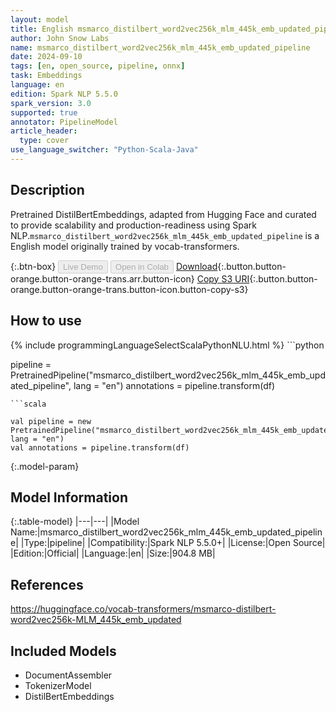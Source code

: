 ```yaml
---
layout: model
title: English msmarco_distilbert_word2vec256k_mlm_445k_emb_updated_pipeline pipeline DistilBertEmbeddings from vocab-transformers
author: John Snow Labs
name: msmarco_distilbert_word2vec256k_mlm_445k_emb_updated_pipeline
date: 2024-09-10
tags: [en, open_source, pipeline, onnx]
task: Embeddings
language: en
edition: Spark NLP 5.5.0
spark_version: 3.0
supported: true
annotator: PipelineModel
article_header:
  type: cover
use_language_switcher: "Python-Scala-Java"
---
```


## Description

Pretrained DistilBertEmbeddings, adapted from Hugging Face and curated to provide scalability and production-readiness using Spark NLP.`msmarco_distilbert_word2vec256k_mlm_445k_emb_updated_pipeline` is a English model originally trained by vocab-transformers.

{:.btn-box}
<button class="button button-orange" disabled>Live Demo</button>
<button class="button button-orange" disabled>Open in Colab</button>
[Download](https://s3.amazonaws.com/auxdata.johnsnowlabs.com/public/models/msmarco_distilbert_word2vec256k_mlm_445k_emb_updated_pipeline_en_5.5.0_3.0_1725996250565.zip){:.button.button-orange.button-orange-trans.arr.button-icon}
[Copy S3 URI](s3://auxdata.johnsnowlabs.com/public/models/msmarco_distilbert_word2vec256k_mlm_445k_emb_updated_pipeline_en_5.5.0_3.0_1725996250565.zip){:.button.button-orange.button-orange-trans.button-icon.button-copy-s3}

## How to use



<div class="tabs-box" markdown="1">
{% include programmingLanguageSelectScalaPythonNLU.html %}
```python

pipeline = PretrainedPipeline("msmarco_distilbert_word2vec256k_mlm_445k_emb_updated_pipeline", lang = "en")
annotations =  pipeline.transform(df)   

```
```scala

val pipeline = new PretrainedPipeline("msmarco_distilbert_word2vec256k_mlm_445k_emb_updated_pipeline", lang = "en")
val annotations = pipeline.transform(df)

```
</div>

{:.model-param}
## Model Information

{:.table-model}
|---|---|
|Model Name:|msmarco_distilbert_word2vec256k_mlm_445k_emb_updated_pipeline|
|Type:|pipeline|
|Compatibility:|Spark NLP 5.5.0+|
|License:|Open Source|
|Edition:|Official|
|Language:|en|
|Size:|904.8 MB|

## References

https://huggingface.co/vocab-transformers/msmarco-distilbert-word2vec256k-MLM_445k_emb_updated

## Included Models

- DocumentAssembler
- TokenizerModel
- DistilBertEmbeddings